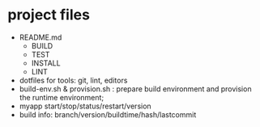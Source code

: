# project files

- README.md
    - BUILD
    - TEST
    - INSTALL
    - LINT
- dotfiles for tools: git, lint, editors
- build-env.sh & provision.sh : prepare build environment and provision the runtime environment;
- myapp start/stop/status/restart/version
- build info: branch/version/buildtime/hash/lastcommit

